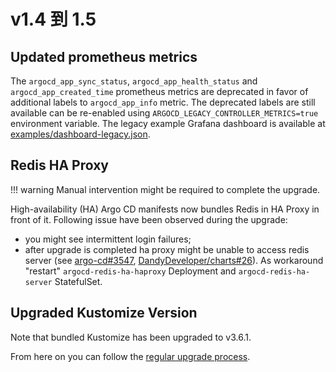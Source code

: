 # v1.4 到 1.5

## Updated prometheus metrics

The `argocd_app_sync_status`, `argocd_app_health_status` and `argocd_app_created_time` prometheus metrics are deprecated
in favor of additional labels to `argocd_app_info` metric. The deprecated labels are still available can be re-enabled
using `ARGOCD_LEGACY_CONTROLLER_METRICS=true` environment variable. The legacy example Grafana dashboard is available at
[examples/dashboard-legacy.json](https://github.com/argoproj/argo-cd/blob/master/examples/dashboard-legacy.json). 

## Redis HA Proxy

!!! warning
    Manual intervention might be required to complete the upgrade.

High-availability (HA) Argo CD manifests now bundles Redis in HA Proxy in front of it. Following issue have been
observed during the upgrade:

* you might see intermittent login failures;
* after upgrade is completed ha proxy might be unable to access redis server
(see [argo-cd#3547](https://github.com/argoproj/argo-cd/issues/3547), [DandyDeveloper/charts#26](https://github.com/DandyDeveloper/charts/issues/26)).
As workaround "restart" `argocd-redis-ha-haproxy` Deployment and `argocd-redis-ha-server` StatefulSet.   

## Upgraded Kustomize Version

Note that bundled Kustomize has been upgraded to v3.6.1.

From here on you can follow the [regular upgrade process](./overview.md).